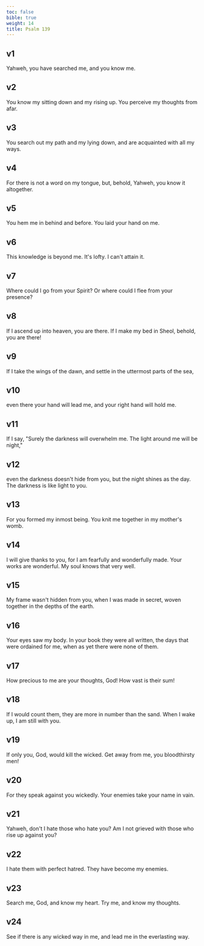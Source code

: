 ```yaml
---
toc: false
bible: true
weight: 14
title: Psalm 139
---
```




## v1 
Yahweh, you have searched me, and you know me. 

## v2 
You know my sitting down and my rising up. You perceive my thoughts from afar. 

## v3 
You search out my path and my lying down, and are acquainted with all my ways. 

## v4 
For there is not a word on my tongue, but, behold, Yahweh, you know it altogether. 

## v5 
You hem me in behind and before. You laid your hand on me. 

## v6 
This knowledge is beyond me. It's lofty. I can't attain it. 

## v7 
Where could I go from your Spirit? Or where could I flee from your presence? 

## v8 
If I ascend up into heaven, you are there. If I make my bed in Sheol, behold, you are there! 

## v9 
If I take the wings of the dawn, and settle in the uttermost parts of the sea, 

## v10 
even there your hand will lead me, and your right hand will hold me. 

## v11 
If I say, "Surely the darkness will overwhelm me. The light around me will be night," 

## v12 
even the darkness doesn't hide from you, but the night shines as the day. The darkness is like light to you. 

## v13 
For you formed my inmost being. You knit me together in my mother's womb. 

## v14 
I will give thanks to you, for I am fearfully and wonderfully made. Your works are wonderful. My soul knows that very well. 

## v15 
My frame wasn't hidden from you, when I was made in secret, woven together in the depths of the earth. 

## v16 
Your eyes saw my body. In your book they were all written, the days that were ordained for me, when as yet there were none of them. 

## v17 
How precious to me are your thoughts, God! How vast is their sum! 

## v18 
If I would count them, they are more in number than the sand. When I wake up, I am still with you. 

## v19 
If only you, God, would kill the wicked. Get away from me, you bloodthirsty men! 

## v20 
For they speak against you wickedly. Your enemies take your name in vain. 

## v21 
Yahweh, don't I hate those who hate you? Am I not grieved with those who rise up against you? 

## v22 
I hate them with perfect hatred. They have become my enemies. 

## v23 
Search me, God, and know my heart. Try me, and know my thoughts. 

## v24 
See if there is any wicked way in me, and lead me in the everlasting way.
